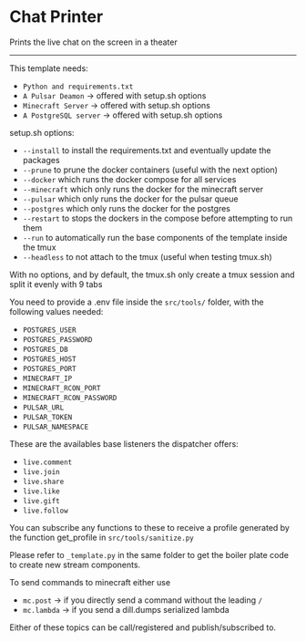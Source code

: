 # Chat Printer

Prints the live chat on the screen in a theater

------------

This template needs:

- `Python and requirements.txt`
- `A Pulsar Deamon` -> offered with setup.sh options
- `Minecraft Server` -> offered with setup.sh options
- `A PostgreSQL server` -> offered with setup.sh options

setup.sh options:

- `--install` to install the requirements.txt and eventually update the packages
- `--prune` to prune the docker containers (useful with the next option)
- `--docker` which runs the docker compose for all services
- `--minecraft` which only runs the docker for the minecraft server
- `--pulsar` which only runs the docker for the pulsar queue
- `--postgres` which only runs the docker for the postgres
- `--restart` to stops the dockers in the compose before attempting to run them
- `--run` to automatically run the base components of the template inside the tmux
- `--headless` to not attach to the tmux (useful when testing tmux.sh)

With no options, and by default, the tmux.sh only create a tmux session and split it evenly with 9 tabs

You need to provide a .env file inside the `src/tools/` folder, with the following values needed:
- `POSTGRES_USER`
- `POSTGRES_PASSWORD`
- `POSTGRES_DB`
- `POSTGRES_HOST`
- `POSTGRES_PORT`
- `MINECRAFT_IP`
- `MINECRAFT_RCON_PORT`
- `MINECRAFT_RCON_PASSWORD`
- `PULSAR_URL`
- `PULSAR_TOKEN`
- `PULSAR_NAMESPACE`

These are the availables base listeners the dispatcher offers:
- `live.comment`
- `live.join`
- `live.share`
- `live.like`
- `live.gift`
- `live.follow`

You can subscribe any functions to these to receive a profile generated by the function get_profile in `src/tools/sanitize.py`

Please refer to `_template.py` in the same folder to get the boiler plate code to create new stream components.

To send commands to minecraft either use
- `mc.post` -> if you directly send a command without the leading `/`
- `mc.lambda` -> if you send a dill.dumps serialized lambda

Either of these topics can be call/registered and publish/subscribed to.